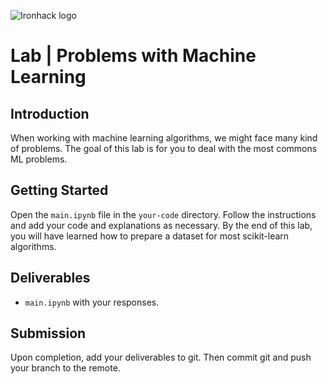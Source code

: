 ![Ironhack logo](https://i.imgur.com/1QgrNNw.png)

# Lab | Problems with Machine Learning

## Introduction

When working with machine learning algorithms, we might face many kind of problems. The goal of this lab is for you to deal with the most commons ML problems.

## Getting Started

Open the `main.ipynb` file in the `your-code` directory. Follow the instructions and add your code and explanations as necessary. By the end of this lab, you will have learned how to prepare a dataset for most scikit-learn algorithms.

## Deliverables

- `main.ipynb` with your responses.

## Submission

Upon completion, add your deliverables to git. Then commit git and push your branch to the remote.